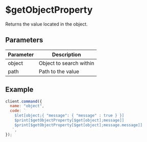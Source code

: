 # $getObjectProperty

Returns the value located in the object.

## Parameters

| Parameter | Description             |
| --------- | ----------------------- |
| object    | Object to search within |
| path      | Path to the value       |

## Example

```js
client.command({
  name: "object",
  code: `
    $let[object;{ "message": { "message" : true } }]
    $print[$getObjectProperty[$get[object];message]]
    $print[$getObjectProperty[$get[object];message.message]]
   `,
});
```

